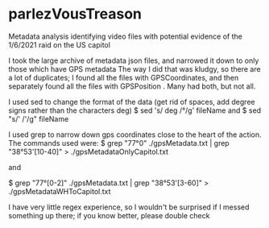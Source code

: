 # parlezVousTreason
Metadata analysis identifying video files with potential evidence of the 1/6/2021 raid on the US capitol

I took the large archive of metadata json files, and narrowed it down to only those which have GPS metadata
The way I did that was kludgy, so there are a lot of duplicates; I found all the files with GPSCoordinates, and then separately found all the files with GPSPosition . Many had both, but not all. 

I used sed to change the format of the data (get rid of spaces, add degree signs rather than the characters deg)
$ sed 's/ deg /°/g' fileName
and
$ sed "s/' /'/g" fileName

I used grep to narrow down gps coordinates close to the heart of the action. 
The commands used were: 
$ grep "77°0" ./gpsMetadata.txt | grep "38°53'[10-40]" > ./gpsMetadataOnlyCapitol.txt

and

$ grep "77°[0-2]" ./gpsMetadata.txt | grep "38°53'[3-60]" > ./gpsMetadataWHToCapitol.txt

I have very little regex experience, so I wouldn't be surprised if I messed something up there; if you know better, please double check
